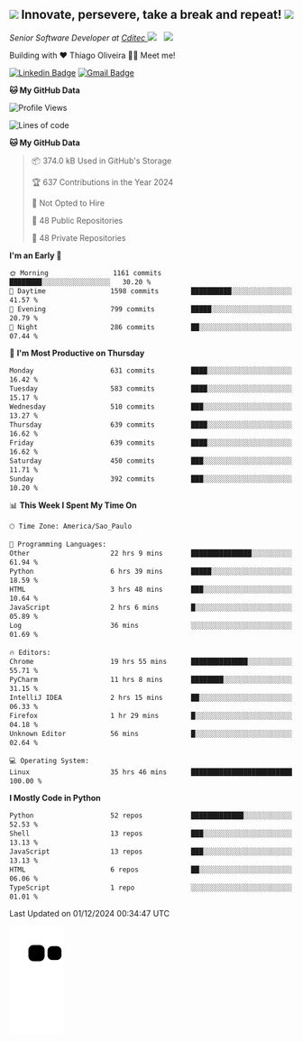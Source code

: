 <h2><img src="https://emojis.slackmojis.com/emojis/images/1531849430/4246/blob-sunglasses.gif?1531849430" width="30"/> Innovate, persevere, take a break and repeat! <img src="https://media.giphy.com/media/12oufCB0MyZ1Go/giphy.gif" width="50"></h2>
<img align='right' src="https://media.giphy.com/media/M9gbBd9nbDrOTu1Mqx/giphy.gif" width="230">
<p><em>Senior Software Developer at <a href="https://www.cditec.com.br/">Cditec
</a><img src="https://media.giphy.com/media/WUlplcMpOCEmTGBtBW/giphy.gif" width="30"> 
</em></p>



Building with ❤️ Thiago Oliveira 👋🏽 Meet me!

[![Linkedin Badge](https://img.shields.io/badge/-Thiago-blue?style=flat-square&logo=Linkedin&logoColor=white&link=https://www.linkedin.com/in/tgmarinho/)](https://www.linkedin.com/in/thiagoceconelo/) 
[![Gmail Badge](https://img.shields.io/badge/-thiceconelo@gmail.com-c14438?style=flat-square&logo=Gmail&logoColor=white&link=mailto:thiceconelo@gmail.com)](mailto:thiceconelo@gmail.com)

</em></p>

<!-- <span style="height ">
![Anurag's GitHub stats](https://github-readme-stats.vercel.app/api?username=arthurspk&show_icons=true&theme=tokyonight)
</span> -->

**🐱 My GitHub Data** 
<!--START_SECTION:waka-->
![Profile Views](http://img.shields.io/badge/Profile%20Views-0-blue)

![Lines of code](https://img.shields.io/badge/From%20Hello%20World%20I%27ve%20Written-5.2%20million%20lines%20of%20code-blue)

**🐱 My GitHub Data** 

> 📦 374.0 kB Used in GitHub's Storage 
 > 
> 🏆 637 Contributions in the Year 2024
 > 
> 🚫 Not Opted to Hire
 > 
> 📜 48 Public Repositories 
 > 
> 🔑 48 Private Repositories 
 > 
**I'm an Early 🐤** 

```text
🌞 Morning                1161 commits        ████████░░░░░░░░░░░░░░░░░   30.20 % 
🌆 Daytime                1598 commits        ██████████░░░░░░░░░░░░░░░   41.57 % 
🌃 Evening                799 commits         █████░░░░░░░░░░░░░░░░░░░░   20.79 % 
🌙 Night                  286 commits         ██░░░░░░░░░░░░░░░░░░░░░░░   07.44 % 
```
📅 **I'm Most Productive on Thursday** 

```text
Monday                   631 commits         ████░░░░░░░░░░░░░░░░░░░░░   16.42 % 
Tuesday                  583 commits         ████░░░░░░░░░░░░░░░░░░░░░   15.17 % 
Wednesday                510 commits         ███░░░░░░░░░░░░░░░░░░░░░░   13.27 % 
Thursday                 639 commits         ████░░░░░░░░░░░░░░░░░░░░░   16.62 % 
Friday                   639 commits         ████░░░░░░░░░░░░░░░░░░░░░   16.62 % 
Saturday                 450 commits         ███░░░░░░░░░░░░░░░░░░░░░░   11.71 % 
Sunday                   392 commits         ███░░░░░░░░░░░░░░░░░░░░░░   10.20 % 
```


📊 **This Week I Spent My Time On** 

```text
🕑︎ Time Zone: America/Sao_Paulo

💬 Programming Languages: 
Other                    22 hrs 9 mins       ███████████████░░░░░░░░░░   61.94 % 
Python                   6 hrs 39 mins       █████░░░░░░░░░░░░░░░░░░░░   18.59 % 
HTML                     3 hrs 48 mins       ███░░░░░░░░░░░░░░░░░░░░░░   10.64 % 
JavaScript               2 hrs 6 mins        █░░░░░░░░░░░░░░░░░░░░░░░░   05.89 % 
Log                      36 mins             ░░░░░░░░░░░░░░░░░░░░░░░░░   01.69 % 

🔥 Editors: 
Chrome                   19 hrs 55 mins      ██████████████░░░░░░░░░░░   55.71 % 
PyCharm                  11 hrs 8 mins       ████████░░░░░░░░░░░░░░░░░   31.15 % 
IntelliJ IDEA            2 hrs 15 mins       ██░░░░░░░░░░░░░░░░░░░░░░░   06.33 % 
Firefox                  1 hr 29 mins        █░░░░░░░░░░░░░░░░░░░░░░░░   04.18 % 
Unknown Editor           56 mins             █░░░░░░░░░░░░░░░░░░░░░░░░   02.64 % 

💻 Operating System: 
Linux                    35 hrs 46 mins      █████████████████████████   100.00 % 
```

**I Mostly Code in Python** 

```text
Python                   52 repos            █████████████░░░░░░░░░░░░   52.53 % 
Shell                    13 repos            ███░░░░░░░░░░░░░░░░░░░░░░   13.13 % 
JavaScript               13 repos            ███░░░░░░░░░░░░░░░░░░░░░░   13.13 % 
HTML                     6 repos             ██░░░░░░░░░░░░░░░░░░░░░░░   06.06 % 
TypeScript               1 repo              ░░░░░░░░░░░░░░░░░░░░░░░░░   01.01 % 
```




 Last Updated on 01/12/2024 00:34:47 UTC
<!--END_SECTION:waka-->

![Snake animation](https://github.com/rafaballerini/rafaballerini/blob/output/github-contribution-grid-snake.svg)


<!---
ceconelo/ceconelo is a ✨ special ✨ repository because its `README.md` (this file) appears on your GitHub profile.
You can click the Preview link to take a look at your changes.
--->
